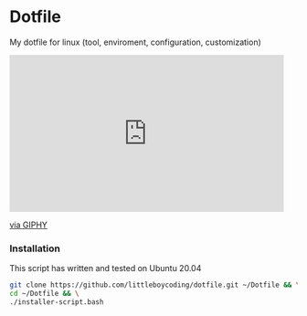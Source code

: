 # Dotfile
My dotfile for linux (tool, enviroment, configuration, customization)
<iframe src="https://giphy.com/embed/HoffxyN8ghVuw" width="480" height="275" frameBorder="0" class="giphy-embed" allowFullScreen></iframe><p><a href="https://giphy.com/gifs/love-mini-hanger-HoffxyN8ghVuw">via GIPHY</a></p>

### Installation

This script has written and tested on Ubuntu 20.04

```bash
git clone https://github.com/littleboycoding/dotfile.git ~/Dotfile && \
cd ~/Dotfile && \
./installer-script.bash
```
